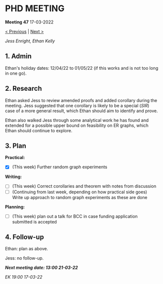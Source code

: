 # PHD MEETING

__Meeting 47__
17-03-2022

[< Previous](46_08-03-22.md) | [Next >](48_21-03-22.md)

_Jess Enright,_
_Ethan Kelly_


## 1. Admin

Ethan's holiday dates:  12/04/22 to 01/05/22 (if this works and is not too long in one go).


## 2. Research

Ethan asked Jess to review amended proofs and added corollary during the meeting. Jess suggested that one corollary is likely to be a special ($SIR$) case of a more general result, which Ethan should aim to identify and prove.

Ethan also walked Jess through some analytical work he has found and extended for a possible upper bound on feasibility on ER graphs, which Ethan should continue to explore.


## 3. Plan

**Practical:**
- [X] (This week) Further random graph experiments

**Writing:**
- [ ] (This week) Correct corollaries and theorem with notes from discussion
- [ ] (Continuing from last week, depending on how practical side goes) Write up approach to random graph experiments as these are done

**Planning:**
- [ ] (This week) plan out a talk for BCC in case funding application submitted is accepted

## 4. Follow-up

Ethan: plan as above.

Jess: no follow-up.


**_Next meeting date: 13:00 21-03-22_**



_EK 19:00 17-03-22_
